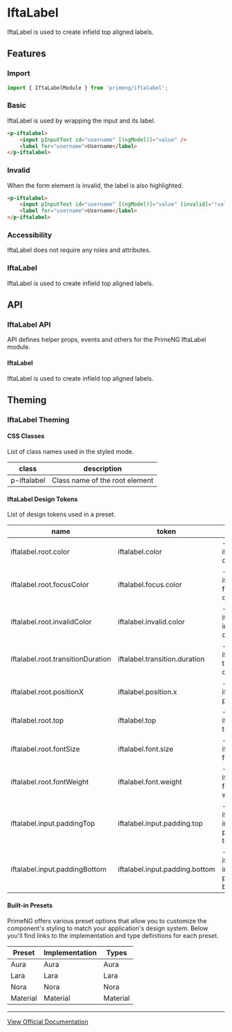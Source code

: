 # IftaLabel

IftaLabel is used to create infield top aligned labels.

## Features

### Import

```typescript
import { IftaLabelModule } from 'primeng/iftalabel';
```

### Basic

IftaLabel is used by wrapping the input and its label.

```html
<p-iftalabel>
    <input pInputText id="username" [(ngModel)]="value" />
    <label for="username">Username</label>
</p-iftalabel>
```

### Invalid

When the form element is invalid, the label is also highlighted.

```html
<p-iftalabel>
    <input pInputText id="username" [(ngModel)]="value" [invalid]="!value" />
    <label for="username">Username</label>
</p-iftalabel>
```

### Accessibility

IftaLabel does not require any roles and attributes.

### IftaLabel

IftaLabel is used to create infield top aligned labels.

## API

### IftaLabel API

API defines helper props, events and others for the PrimeNG IftaLabel module.

#### IftaLabel

IftaLabel is used to create infield top aligned labels.

## Theming

### IftaLabel Theming

#### CSS Classes

List of class names used in the styled mode.

| class | description |
| --- | --- |
| p-iftalabel | Class name of the root element |

#### IftaLabel Design Tokens

List of design tokens used in a preset.

| name | token | variable | description |
| --- | --- | --- | --- |
| iftalabel.root.color | iftalabel.color | --p-iftalabel-color | Color of root |
| iftalabel.root.focusColor | iftalabel.focus.color | --p-iftalabel-focus-color | Focus color of root |
| iftalabel.root.invalidColor | iftalabel.invalid.color | --p-iftalabel-invalid-color | Invalid color of root |
| iftalabel.root.transitionDuration | iftalabel.transition.duration | --p-iftalabel-transition-duration | Transition duration of root |
| iftalabel.root.positionX | iftalabel.position.x | --p-iftalabel-position-x | Position x of root |
| iftalabel.root.top | iftalabel.top | --p-iftalabel-top | Top of root |
| iftalabel.root.fontSize | iftalabel.font.size | --p-iftalabel-font-size | Font size of root |
| iftalabel.root.fontWeight | iftalabel.font.weight | --p-iftalabel-font-weight | Font weight of root |
| iftalabel.input.paddingTop | iftalabel.input.padding.top | --p-iftalabel-input-padding-top | Padding top of input |
| iftalabel.input.paddingBottom | iftalabel.input.padding.bottom | --p-iftalabel-input-padding-bottom | Padding bottom of input |

#### Built-in Presets

PrimeNG offers various preset options that allow you to customize the component's styling to match your application's design system. Below you'll find links to the implementation and type definitions for each preset.

| Preset | Implementation | Types |
| --- | --- | --- |
| Aura | Aura | Aura |
| Lara | Lara | Lara |
| Nora | Nora | Nora |
| Material | Material | Material |

---

[View Official Documentation](https://primeng.org/iftalabel)
